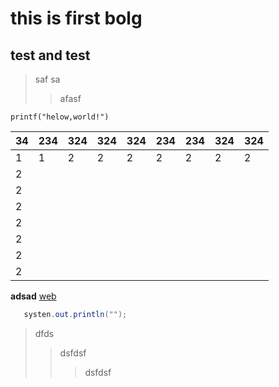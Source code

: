 # this is first bolg
## test and test
> saf
> sa 
>> afasf
```
printf("helow,world!")
```
|34	|234|324|324|324|234|234|324|324|
|--	|--	|--	|--	|--	|--	|--	|--	|--	|
|1	|1	|2	|2	|2	|2	|2	|2	|2	|
|2	|	|	|	|	|	|	|	|	|
|2	|	|	|	|	|	|	|	|	|
|2	|	|	|	|	|	|	|	|	|
|2	|	|	|	|	|	|	|	|	|
|2	|	|	|	|	|	|	|	|	|
|2	|	|	|	|	|	|	|	|	|
|2	|	|	|	|	|	|	|	|	|

**adsad**
[web](https://www.baidu.com)

``` java
   systen.out.println("");
```

> dfds
>> dsfdsf
>>> dsfdsf